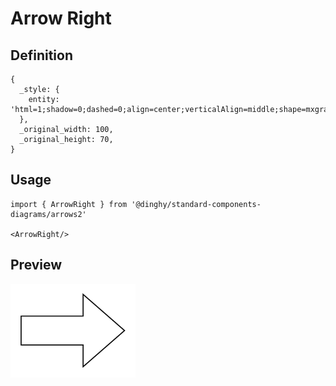 # Arrow Right

## Definition

```
{
  _style: { 
    entity: 'html=1;shadow=0;dashed=0;align=center;verticalAlign=middle;shape=mxgraph.arrows2.arrow;dy=0.6;dx=40;notch=0;',
  },
  _original_width: 100,
  _original_height: 70,
}
```

## Usage

```
import { ArrowRight } from '@dinghy/standard-components-diagrams/arrows2'

<ArrowRight/>
```

## Preview

<img src="./arrow-right.png" width="200"/>

